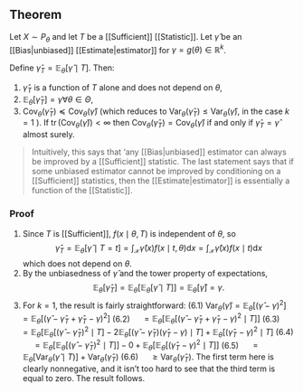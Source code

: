 ## Theorem
Let $X \sim P_\theta$ and let $T$ be a [[Sufficient]] [[Statistic]]. Let $\widehat{\gamma}$ be an [[Bias|unbiased]] [[Estimate|estimator]] for $\gamma=g(\theta) \in \mathbb{R}^k$.

Define $\widehat{\gamma}_T=\mathbb{E}_\theta[\widehat{\gamma} \mid T]$. Then:
1. $\widehat{\gamma}_T$ is a function of $T$ alone and does not depend on $\theta$,
2. $\mathbb{E}_\theta\left[\widehat{\gamma}_T\right]=\gamma \forall \theta \in \Theta$,
3. $\operatorname{Cov}_\theta\left(\widehat{\gamma}_T\right) \preceq \operatorname{Cov}_\theta(\widehat{\gamma})$ (which reduces to $\operatorname{Var}_\theta\left(\widehat{\gamma}_T\right) \leqslant \operatorname{Var}_\theta(\widehat{\gamma})$, in the case $k=1$ ).
If $\operatorname{tr}\left(\operatorname{Cov}_\theta(\widehat{\gamma})\right)<\infty$ then $\operatorname{Cov}_\theta\left(\widehat{\gamma}_T\right)=\operatorname{Cov}_\theta(\widehat{\gamma})$ if and only if $\widehat{\gamma}_T=\widehat{\gamma}$ almost surely.

> Intuitively, this says that ‘any [[Bias|unbiased]] estimator can always be improved by a [[Sufficient]] statistic. The last statement says that if some unbiased estimator cannot be improved by conditioning on a [[Sufficient]] statistics, then the [[Estimate|estimator]] is essentially a function of the [[Statistic]].

### Proof
1. Since $T$ is [[Sufficient]], $f(x \mid \theta, T)$ is independent of $\theta$, so
$$
\widehat{\gamma}_T=\mathbb{E}_\theta[\widehat{\gamma} \mid T=t]=\int_{\mathcal{X}} \widehat{\gamma}(x) f(x \mid t, \theta) \mathrm{d} x=\int_{\mathcal{X}} \widehat{\gamma}(x) f(x \mid t) \mathrm{d} x
$$
which does not depend on $\theta$.
2. By the unbiasedness of $\widehat{\gamma}$ and the tower property of expectations,
$$
\mathbb{E}_\theta\left[\widehat{\gamma}_T\right]=\mathbb{E}_\theta\left[\mathbb{E}_\theta[\widehat{\gamma} \mid T]\right]=\mathbb{E}_\theta[\widehat{\gamma}]=\gamma .
$$
3. For $k=1$, the result is fairly straightforward:
(6.1)
$\operatorname{Var}_\theta(\widehat{\gamma})=\mathbb{E}_\theta\left[(\widehat{\gamma}-\gamma)^2\right]=\mathbb{E}_\theta\left[\left(\widehat{\gamma}-\widehat{\gamma}_T+\widehat{\gamma}_T-\gamma\right)^2\right]$
(6.2) $\quad=\mathbb{E}_\theta\left[\mathbb{E}_\theta\left[\left(\widehat{\gamma}-\widehat{\gamma}_T+\widehat{\gamma}_T-\gamma\right)^2 \mid T\right]\right]$
(6.3) $\quad=\mathbb{E}_\theta\left[\mathbb{E}_\theta\left[\left(\widehat{\gamma}-\widehat{\gamma}_T\right)^2 \mid T\right]-2 \mathbb{E}_\theta\left[\left(\widehat{\gamma}-\widehat{\gamma}_T\right)\left(\widehat{\gamma}_T-\gamma\right) \mid T\right]+\mathbb{E}_\theta\left[\left(\widehat{\gamma}_T-\gamma\right)^2 \mid T\right]\right.$
(6.4) $\quad=\mathbb{E}_\theta\left[\mathbb{E}_\theta\left[\left(\widehat{\gamma}-\widehat{\gamma}_T\right)^2 \mid T\right]\right]-0+\mathbb{E}_\theta\left[\mathbb{E}_\theta\left[\left(\widehat{\gamma}_T-\gamma\right)^2 \mid T\right]\right]$
(6.5) $\quad=\mathbb{E}_\theta\left[\operatorname{Var}_\theta(\widehat{\gamma} \mid T)\right]+\operatorname{Var}_\theta\left(\widehat{\gamma}_T\right)$
(6.6) $\quad \geqslant \operatorname{Var}_\theta\left(\widehat{\gamma}_T\right)$.
The first term here is clearly nonnegative, and it isn’t too hard to see that the third term is equal to zero. The result follows.

